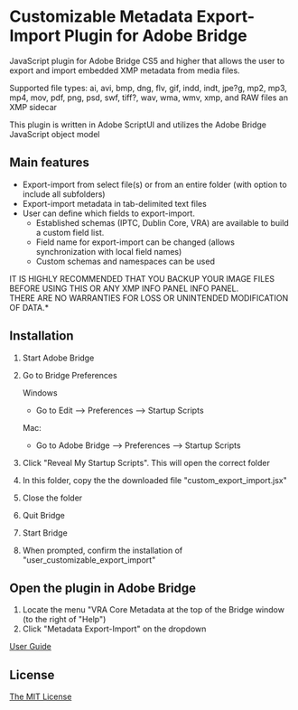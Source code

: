 # Customizable Metadata Export-Import Plugin for Adobe Bridge
JavaScript plugin for Adobe Bridge CS5 and higher that allows the user to export and import embedded XMP metadata from media files.

Supported file types: ai, avi, bmp, dng, flv, gif, indd, indt, jpe?g, mp2, mp3, mp4, mov, pdf, png, psd, swf, tiff?, wav, wma, wmv, xmp, and RAW files an XMP sidecar

This plugin is written in Adobe ScriptUI and utilizes the Adobe Bridge JavaScript object model

## Main features
 - Export-import from select file(s) or from an entire folder (with option to include all subfolders)
 - Export-import metadata in tab-delimited text files
 - User can define which fields to export-import.
   - Established schemas (IPTC, Dublin Core, VRA) are available to build a custom field list.
   - Field name for export-import can be changed (allows synchronization with local field names)
   - Custom schemas and namespaces can be used

IT IS HIGHLY RECOMMENDED THAT YOU BACKUP YOUR IMAGE FILES BEFORE USING THIS OR ANY XMP INFO PANEL INFO PANEL.	
THERE ARE NO WARRANTIES FOR LOSS OR UNINTENDED MODIFICATION OF DATA.*	

## Installation
 1. Start Adobe Bridge
 2. Go to Bridge Preferences
 
    Windows
      - Go to Edit --> Preferences --> Startup Scripts
    
    Mac:
      - Go to Adobe Bridge --> Preferences --> Startup Scripts
 3. Click "Reveal My Startup Scripts".  This will open the correct folder
 4. In this folder, copy the the downloaded file "custom_export_import.jsx"
 5. Close the folder
 6. Quit Bridge
 7. Start Bridge
 8. When prompted, confirm the installation of "user_customizable_export_import"

## Open the plugin in Adobe Bridge
  1. Locate the menu "VRA Core Metadata at the top of the Bridge window (to the right of "Help")
  2. Click "Metadata Export-Import" on the dropdown

[User Guide](https://metadatadeluxe.github.io/adobe_bridge_custom_export-import.html)

## License
[The MIT License](/LICENSE.txt)
